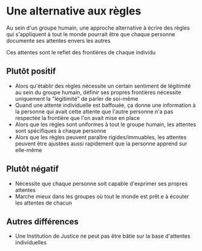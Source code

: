 # Une alternative aux règles

Au sein d'un groupe humain, une approche alternative à écrire des règles qui s'appliquent à tout le monde pourrait être que chaque personne documente ses attentes envers les autres

Ces attentes sont le reflet des frontières de chaque individu


## Plutôt positif

- Alors qu'établir des règles nécessite un certain sentiment de légitimité au sein du groupe humain, définir ses propres frontières nécessite uniquement la "légitimité" de parler de soi-même
- Quand une attente individuelle est baffouée, ça donne une information à la personne qui avait cette attente que l'autre personne n'a pas respectée la frontière que l'on avait mise en place
- Alors que les règles sont uniformes à tout le groupe humain, les attentes sont spécifiques à chaque personne
- Alors que les règles peuvent paraître rigides/immuables, les attentes peuvent être ajustées aussi rapidement que la personne apprend sur elle-même


## Plutôt négatif

- Nécessite que chaque personne soit capable d'exprimer ses propres attentes
- Marche mieux dans les groupes où tout le monde est prêt.e à écouter les attentes de chacun


## Autres différences

- Une Institution de Justice ne peut pas être bâtie sur la base d'attentes individuelles